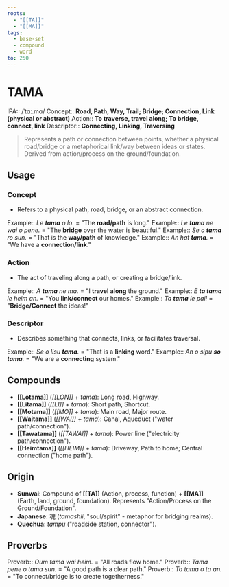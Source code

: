 ```yaml
---
roots:
  - "[[TA]]"
  - "[[MA]]"
tags:
  - base-set
  - compound
  - word
to: 250
---
```

# TAMA

IPA::				/ˈtɑː.mɑ/
Concept::		**Road, Path, Way, Trail; Bridge; Connection, Link (physical or abstract)**
Action::		**To traverse, travel along; To bridge, connect, link**
Descriptor::	**Connecting, Linking, Traversing**

> Represents a path or connection between points, whether a physical road/bridge or a metaphorical link/way between ideas or states. Derived from action/process on the ground/foundation.

## Usage

### Concept
*   Refers to a physical path, road, bridge, or an abstract connection.

Example::   *Le **tama** o lo.* = "The **road/path** is long."
Example::   *Le **tama** ne wai o pene.* = "The **bridge** over the water is beautiful."
Example::   *Se o **tama** ro sun.* = "That is the **way/path** of knowledge."
Example::   *An hat **tama**.* = "We have a **connection/link**."

### Action
*   The act of traveling along a path, or creating a bridge/link.

Example::   *A **tama** ne ma.* = "I **travel along** the ground."
Example::   *E **ta tama** le heim an.* = "You **link/connect** our homes."
Example::   *Ta **tama** le pai!* = "**Bridge/Connect** the ideas!"

### Descriptor
*   Describes something that connects, links, or facilitates traversal.

Example::   *Se o lisu **tama**.* = "That is a **linking** word."
Example::   *An o sipu **so tama**.* = "We are a **connecting** system."

## Compounds

*   **[[Lotama]]** (*[[LON]]* + *tama*): Long road, Highway.
*   **[[Litama]]** (*[[LI]]* + *tama*): Short path, Shortcut.
*   **[[Motama]]** (*[[MO]]* + *tama*): Main road, Major route.
*   **[[Waitama]]** (*[[WAI]]* + *tama*): Canal, Aqueduct ("water path/connection").
*   **[[Tawatama]]** (*[[TAWAI]]* + *tama*): Power line ("electricity path/connection").
*   **[[Heimtama]]** (*[[HEIM]]* + *tama*): Driveway, Path to home; Central connection ("home path").

## Origin

*   **Sunwai**: Compound of **[[TA]]** (Action, process, function) + **[[MA]]** (Earth, land, ground, foundation). Represents "Action/Process on the Ground/Foundation".
*   **Japanese**: 魂 (*tamashii*, "soul/spirit" - metaphor for bridging realms).
*   **Quechua**: *tampu* ("roadside station, connector").

## Proverbs

Proverb:: *Oum tama wai heim.* = "All roads flow home."
Proverb:: *Tama pene o tama sun.* = "A good path is a clear path."
Proverb:: *Ta tama o ta an.* = "To connect/bridge is to create togetherness."